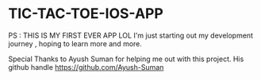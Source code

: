 # TIC-TAC-TOE-IOS-APP
PS : THIS IS MY FIRST EVER APP LOL
I'm just starting out my development journey , hoping to learn more and more.




Special Thanks to Ayush Suman for helping me out with this project.
His github handle https://github.com/Ayush-Suman
